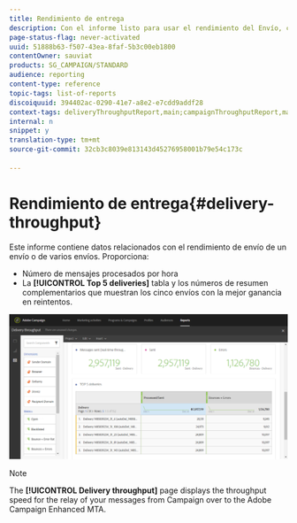 ```yaml
---
title: Rendimiento de entrega
description: Con el informe listo para usar el rendimiento del Envío, conozca el éxito de su envío.
page-status-flag: never-activated
uuid: 51888b63-f507-43ea-8faf-5b3c00eb1800
contentOwner: sauviat
products: SG_CAMPAIGN/STANDARD
audience: reporting
content-type: reference
topic-tags: list-of-reports
discoiquuid: 394402ac-0290-41e7-a8e2-e7cdd9addf28
context-tags: deliveryThroughputReport,main;campaignThroughputReport,main;programThroughputReport,main
internal: n
snippet: y
translation-type: tm+mt
source-git-commit: 32cb3c8039e813143d45276958001b79e54c173c

---
```



# Rendimiento de entrega{#delivery-throughput}

Este informe contiene datos relacionados con el rendimiento de envío de un envío o de varios envíos. Proporciona:

* Número de mensajes procesados por hora
* La **[!UICONTROL Top 5 deliveries]** tabla y los números de resumen complementarios que muestran los cinco envíos con la mejor ganancia en reintentos.

![](assets/delivery_reports_1.png)

>[!NOTE]
>
>The **[!UICONTROL Delivery throughput]** page displays the throughput speed for the relay of your messages from Campaign over to the Adobe Campaign Enhanced MTA.
